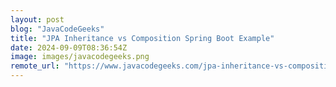 ```yaml
---
layout: post
blog: "JavaCodeGeeks"
title: "JPA Inheritance vs Composition Spring Boot Example"
date: 2024-09-09T08:36:54Z
image: images/javacodegeeks.png
remote_url: "https://www.javacodegeeks.com/jpa-inheritance-vs-composition-spring-boot-example.html"
---
```

